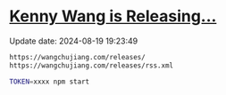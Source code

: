 [Kenny Wang is Releasing...](https://wangchujiang.com/releases/)
===

Update date: <!--GAMFC-->2024-08-19 19:23:49<!--GAMFC-END-->

```sh
https://wangchujiang.com/releases/
https://wangchujiang.com/releases/rss.xml
```

```sh
TOKEN=xxxx npm start
```